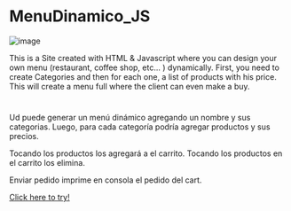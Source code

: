 # MenuDinamico_JS
![image](https://img.shields.io/badge/JavaScript-323330?style=for-the-badge&logo=javascript&logoColor=F7DF1E) 

This is a Site created with HTML & Javascript where you can design your own menu (restaurant, coffee shop, etc... ) dynamically.
First, you need to create Categories and then for each one, a list of products with his price.
This will create a menu full where the client can even make a buy.

#

Ud puede generar un menú dinámico agregando un nombre y sus categorias.
Luego, para cada categoría podría agregar productos y sus precios.

Tocando los productos los agregará a el carrito. 
Tocando los productos en el carrito los elimina.

Enviar pedido imprime en consola el pedido del cart.

[Click here to try!](https://panthersoul.github.io/MenuDinamico_JS/)

